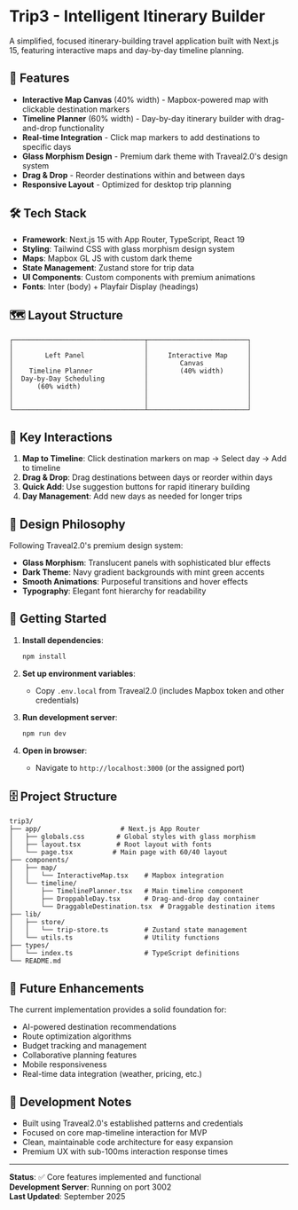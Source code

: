 # Trip3 - Intelligent Itinerary Builder

A simplified, focused itinerary-building travel application built with Next.js 15, featuring interactive maps and day-by-day timeline planning.

## 🚀 Features

- **Interactive Map Canvas** (40% width) - Mapbox-powered map with clickable destination markers
- **Timeline Planner** (60% width) - Day-by-day itinerary builder with drag-and-drop functionality
- **Real-time Integration** - Click map markers to add destinations to specific days
- **Glass Morphism Design** - Premium dark theme with Traveal2.0's design system
- **Drag & Drop** - Reorder destinations within and between days
- **Responsive Layout** - Optimized for desktop trip planning

## 🛠️ Tech Stack

- **Framework**: Next.js 15 with App Router, TypeScript, React 19
- **Styling**: Tailwind CSS with glass morphism design system
- **Maps**: Mapbox GL JS with custom dark theme
- **State Management**: Zustand store for trip data
- **UI Components**: Custom components with premium animations
- **Fonts**: Inter (body) + Playfair Display (headings)

## 🗺️ Layout Structure

```
┌─────────────────────────────────┬─────────────────────────┐
│                                 │                         │
│        Left Panel               │     Interactive Map     │
│                                 │        Canvas           │
│    Timeline Planner             │        (40% width)      │
│  Day-by-Day Scheduling          │                         │
│      (60% width)                │                         │
│                                 │                         │
│                                 │                         │
└─────────────────────────────────┴─────────────────────────┘
```

## 🎯 Key Interactions

1. **Map to Timeline**: Click destination markers on map → Select day → Add to timeline
2. **Drag & Drop**: Drag destinations between days or reorder within days
3. **Quick Add**: Use suggestion buttons for rapid itinerary building
4. **Day Management**: Add new days as needed for longer trips

## 🎨 Design Philosophy

Following Traveal2.0's premium design system:
- **Glass Morphism**: Translucent panels with sophisticated blur effects
- **Dark Theme**: Navy gradient backgrounds with mint green accents
- **Smooth Animations**: Purposeful transitions and hover effects
- **Typography**: Elegant font hierarchy for readability

## 🚀 Getting Started

1. **Install dependencies**:
   ```bash
   npm install
   ```

2. **Set up environment variables**:
   - Copy `.env.local` from Traveal2.0 (includes Mapbox token and other credentials)

3. **Run development server**:
   ```bash
   npm run dev
   ```

4. **Open in browser**:
   - Navigate to `http://localhost:3000` (or the assigned port)

## 🗄️ Project Structure

```
trip3/
├── app/                    # Next.js App Router
│   ├── globals.css        # Global styles with glass morphism
│   ├── layout.tsx         # Root layout with fonts
│   └── page.tsx          # Main page with 60/40 layout
├── components/
│   ├── map/
│   │   └── InteractiveMap.tsx    # Mapbox integration
│   └── timeline/
│       ├── TimelinePlanner.tsx   # Main timeline component
│       ├── DroppableDay.tsx      # Drag-and-drop day container
│       └── DraggableDestination.tsx  # Draggable destination items
├── lib/
│   ├── store/
│   │   └── trip-store.ts         # Zustand state management
│   └── utils.ts                  # Utility functions
├── types/
│   └── index.ts                  # TypeScript definitions
└── README.md
```

## 🎯 Future Enhancements

The current implementation provides a solid foundation for:
- AI-powered destination recommendations
- Route optimization algorithms
- Budget tracking and management
- Collaborative planning features
- Mobile responsiveness
- Real-time data integration (weather, pricing, etc.)

## 📝 Development Notes

- Built using Traveal2.0's established patterns and credentials
- Focused on core map-timeline interaction for MVP
- Clean, maintainable code architecture for easy expansion
- Premium UX with sub-100ms interaction response times

---

**Status**: ✅ Core features implemented and functional  
**Development Server**: Running on port 3002  
**Last Updated**: September 2025